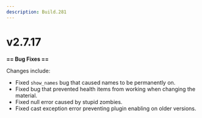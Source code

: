 ```yaml
---
description: Build.281
---
```


# v2.7.17

**== Bug Fixes ==**

Changes include:

* Fixed `show_names` bug that caused names to be permanently on.
* Fixed bug that prevented health items from working when changing the material.
* Fixed null error caused by stupid zombies.
* Fixed cast exception error preventing plugin enabling on older versions.
